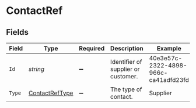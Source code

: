 # ContactRef


## Fields

| Field                                                   | Type                                                    | Required                                                | Description                                             | Example                                                 |
| ------------------------------------------------------- | ------------------------------------------------------- | ------------------------------------------------------- | ------------------------------------------------------- | ------------------------------------------------------- |
| `Id`                                                    | *string*                                                | :heavy_minus_sign:                                      | Identifier of supplier or customer.                     | 40e3e57c-2322-4898-966c-ca41adfd23fd                    |
| `Type`                                                  | [ContactRefType](../../models/shared/ContactRefType.md) | :heavy_minus_sign:                                      | The type of contact.                                    | Supplier                                                |